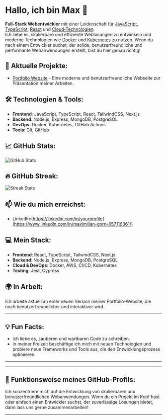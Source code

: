 # Hallo, ich bin Max 👋
**Full-Stack Webentwickler** mit einer Leidenschaft für [JavaScript](https://www.javascript.com/), [TypeScript](https://www.typescriptlang.org/), [React](https://reactjs.org/) und [Cloud-Technologien](https://aws.amazon.com/).  
Ich liebe es, skalierbare und effiziente Weblösungen zu entwickeln und moderne Technologien wie [Docker](https://www.docker.com/) und [Kubernetes](https://kubernetes.io/) zu nutzen. Wenn du nach einem Entwickler suchst, der solide, benutzerfreundliche und performante Webanwendungen erstellt, bist du hier genau richtig!

## 🚀 Aktuelle Projekte:
- [Portfolio Website](https://github.com/yourusername/portfolio) - Eine moderne und benutzerfreundliche Webseite zur Präsentation meiner Arbeiten.

## 🛠️ Technologien & Tools:
- **Frontend**: JavaScript, TypeScript, React, TailwindCSS, Next.js
- **Backend**: Node.js, Express, MongoDB, PostgreSQL
- **DevOps**: Docker, Kubernetes, GitHub Actions
- **Tools**: Git, GitHub

## 📈 GitHub Stats:
![GitHub Stats](https://github-readme-stats.vercel.app/api?username=yourusername&show_icons=true&theme=radical)

## 🔥 GitHub Streak:
![Streak Stats](https://github-readme-streak-stats.herokuapp.com/?user=yourusername&theme=monokai)

## 📫 Wie du mich erreichst:
- LinkedIn:(https://linkedin.com/in/yourprofile](https://www.linkedin.com/in/maximilian-gorn-657116361/)

## 💻 Mein Stack:
- **Frontend**: React, TypeScript, TailwindCSS, Next.js
- **Backend**: Node.js, Express, MongoDB, PostgreSQL
- **Cloud & DevOps**: Docker, AWS, CI/CD, Kubernetes
- **Testing**: Jest, Cypress

## 🌍 In Arbeit:
Ich arbeite aktuell an einer neuen Version meiner Portfolio-Website, die noch benutzerfreundlicher und interaktiver wird.


---

## 💡 Fun Facts:
- Ich liebe es, sauberen und wartbaren Code zu schreiben.
- In meiner Freizeit beschäftige ich mich mit neuen Technologien und probiere neue Frameworks und Tools aus, die den Entwicklungsprozess optimieren.

---

<p align="center">
  <a href="https://www.linkedin.com/in/maximilian-gorn-657116361/>
    <img src="https://img.shields.io/badge/LinkedIn-0077B5?style=for-the-badge&logo=linkedin&logoColor=white" />
  </a>
</p>

---

## 📍 Funktionsweise meines GitHub-Profils:
Ich konzentriere mich auf die Entwicklung von skalierbaren und benutzerfreundlichen Webanwendungen. Wenn du ein Projekt im Kopf hast oder einfach einen Entwickler suchst, der zuverlässige Lösungen bietet, dann lass uns gerne zusammenarbeiten!

---
